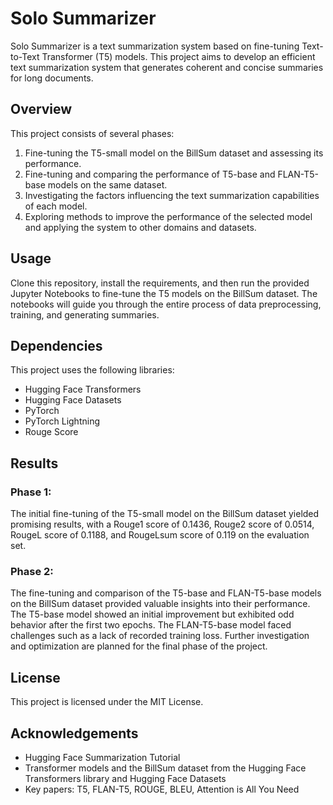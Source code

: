 # Solo Summarizer

Solo Summarizer is a text summarization system based on fine-tuning Text-to-Text Transformer (T5) models. This project aims to develop an efficient text summarization system that generates coherent and concise summaries for long documents.

## Overview

This project consists of several phases:
1. Fine-tuning the T5-small model on the BillSum dataset and assessing its performance.
2. Fine-tuning and comparing the performance of T5-base and FLAN-T5-base models on the same dataset.
3. Investigating the factors influencing the text summarization capabilities of each model.
4. Exploring methods to improve the performance of the selected model and applying the system to other domains and datasets.

## Usage

Clone this repository, install the requirements, and then run the provided Jupyter Notebooks to fine-tune the T5 models on the BillSum dataset. The notebooks will guide you through the entire process of data preprocessing, training, and generating summaries.

## Dependencies

This project uses the following libraries:
- Hugging Face Transformers
- Hugging Face Datasets
- PyTorch
- PyTorch Lightning
- Rouge Score

## Results

### Phase 1:
The initial fine-tuning of the T5-small model on the BillSum dataset yielded promising results, with a Rouge1 score of 0.1436, Rouge2 score of 0.0514, RougeL score of 0.1188, and RougeLsum score of 0.119 on the evaluation set.

### Phase 2:
The fine-tuning and comparison of the T5-base and FLAN-T5-base models on the BillSum dataset provided valuable insights into their performance. The T5-base model showed an initial improvement but exhibited odd behavior after the first two epochs. The FLAN-T5-base model faced challenges such as a lack of recorded training loss. Further investigation and optimization are planned for the final phase of the project.

## License

This project is licensed under the MIT License.

## Acknowledgements

- Hugging Face Summarization Tutorial
- Transformer models and the BillSum dataset from the Hugging Face Transformers library and Hugging Face Datasets
- Key papers: T5, FLAN-T5, ROUGE, BLEU, Attention is All You Need